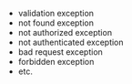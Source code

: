 - validation exception
- not found exception
- not authorized exception
- not authenticated exception
- bad request exception
- forbidden exception  
- etc.
